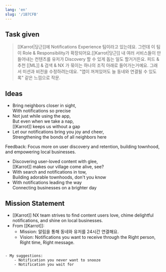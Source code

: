```yaml
---
lang: 'en'
slug: '/1B7CFB'
---
```


## Task given

> [[Karrot|당근]]에 Notifications Experience 팀이라고 있는데요. 그런데 이 팀이 Role & Responsibility가 확장되어요.[[Karrot|당근]] 내 여러 서비스들이 만들어내는 컨텐츠를 유저가 Discovery 할 수 있게 돕는 일도 할거거든요. 피드 & 추천 [[ML]] & 검색 & NX 가 묶이는 하나의 조직 아래로 들어가는거예요. 그래서 미션과 비전을 수정하려는데요. "앱이 꺼져있어도 늘 동네와 연결될 수 있도록" 같은 느낌으로 작문.

## Ideas

- Bring neighbors closer in sight,<br/>
  With notifications so precise
- Not just while using the app,<br/>
  But even when we take a nap,<br/>
  [[Karrot]] keeps us without a gap
- Let our notifications bring you joy and cheer,<br/>
  Strengthening the bonds of all neighbors here

Feedback: Focus more on user discovery and retention, building townhood, and empowering local businesses.

- Discovering user-loved content with glee,<br/>
  [[Karrot]] makes our village come alive, see?
- With search and notifications in tow,<br/>
  Building adorable townhoods, don't you know
- With notifications leading the way<br/>
  Connecting businesses on a brighter day

## Mission Statement

- [[Karrot]] NX team strives to find content users love, chime delightful notifications, and shine on local businesses.
- From [[Karrot]]:
  - Mission: 알림을 통해 동네와 유저를 24시간 연결해요.
  - Vision: Notifications you want to receive through the Right person, Right time, Right message.

```

- My suggestions:
	- Notification you never want to snooze
	- Notification you wait for
```
